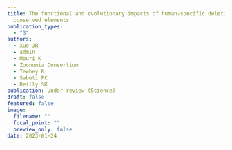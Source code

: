 ```yaml
---
title: The functional and evolutionary impacts of human-specific deletions in
  conserved elements
publication_types:
  - "3"
authors:
  - Xue JR
  - admin
  - Mouri K
  - Zoonomia Consortium
  - Tewhey R
  - Sabeti PC
  - Reilly SK
publication: Under review (Science)
draft: false
featured: false
image:
  filename: ""
  focal_point: ""
  preview_only: false
date: 2023-01-24
---
```

